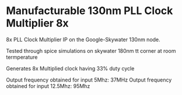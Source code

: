 # Manufacturable 130nm PLL Clock Multiplier 8x
8x PLL Clock Multiplier IP on the Google-Skywater 130nm node.

Tested through spice simulations on skywater 180nm tt corner at room termperature

Generates 8x Multiplied clock having 33% duty cycle

Output frequency obtained for input 5Mhz: 37MHz
Output frequency obtained for input 12.5Mhz: 95Mhz

